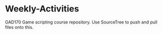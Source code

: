 # Weekly-Activities
GAD170 Game scripting course repository. 
Use SourceTree to push and pull files onto this.
